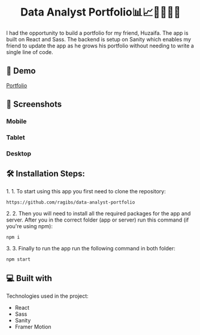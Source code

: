 <h1 align="center" id="title">Data Analyst Portfolio📊📈👨‍💻👩‍💻</h1>

<p id="description">I had the opportunity to build a portfolio for my friend, Huzaifa. The app is built on React and Sass. The backend is setup on Sanity which enables my friend to update the app as he grows his portfolio without needing to write a single line of code.</p>



<h2>🚀 Demo</h2>


[Portfolio](https://syedhuzaifa.vercel.app/)

<h2>📸  Screenshots</h2>

### Mobile

### Tablet

### Desktop


<h2>🛠️ Installation Steps:</h2>

<p>1. 1. To start using this app you first need to clone the repository:</p>

```
https://github.com/ragibs/data-analyst-portfolio
```

<p>2. 2. Then you will need to install all the required packages for the app and server. After you in the correct folder (app or server) run this command (if you're using npm):</p>

```
npm i
```

<p>3. 3. Finally to run the app run the following command in both folder:</p>

```
npm start
```

  
  
<h2>💻 Built with</h2>

Technologies used in the project:

*   React
*   Sass
*   Sanity
*   Framer Motion
